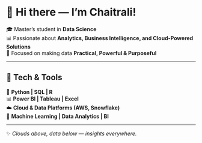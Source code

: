 # 👋 Hi there — I’m Chaitrali!  

🎓 Master’s student in **Data Science**  
📊 Passionate about **Analytics, Business Intelligence, and Cloud-Powered Solutions**  
🎯 Focused on making data **Practical, Powerful & Purposeful**  

---

## 🔧 Tech & Tools  

🐍 **Python | SQL | R**  
📊 **Power BI | Tableau | Excel**  
☁️ **Cloud & Data Platforms (AWS, Snowflake)**  
🤖 **Machine Learning | Data Analytics | BI**  

---

✨ *Clouds above, data below — insights everywhere.*  
